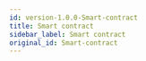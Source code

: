 ```yaml
---
id: version-1.0.0-Smart-contract
title: Smart contract
sidebar_label: Smart contract
original_id: Smart-contract
---
```


